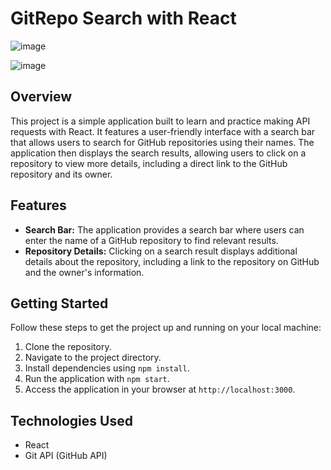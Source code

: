 # GitRepo Search with React

![image](https://github.com/Sumir123/Github_repo_search/assets/71181873/1527f7ca-6fc6-4a0c-a937-2d6236e1dfc6)

![image](https://github.com/Sumir123/Github_repo_search/assets/71181873/50add45f-e774-4ff8-8cad-cf38bde20f96)

## Overview

This project is a simple application built to learn and practice making API requests with React. It features a user-friendly interface with a search bar that allows users to search for GitHub repositories using their names. The application then displays the search results, allowing users to click on a repository to view more details, including a direct link to the GitHub repository and its owner.

## Features

- **Search Bar:** The application provides a search bar where users can enter the name of a GitHub repository to find relevant results.
- **Repository Details:** Clicking on a search result displays additional details about the repository, including a link to the repository on GitHub and the owner's information.

## Getting Started

Follow these steps to get the project up and running on your local machine:

1. Clone the repository.
2. Navigate to the project directory.
3. Install dependencies using `npm install`.
4. Run the application with `npm start`.
5. Access the application in your browser at `http://localhost:3000`.

## Technologies Used

- React
- Git API (GitHub API)


